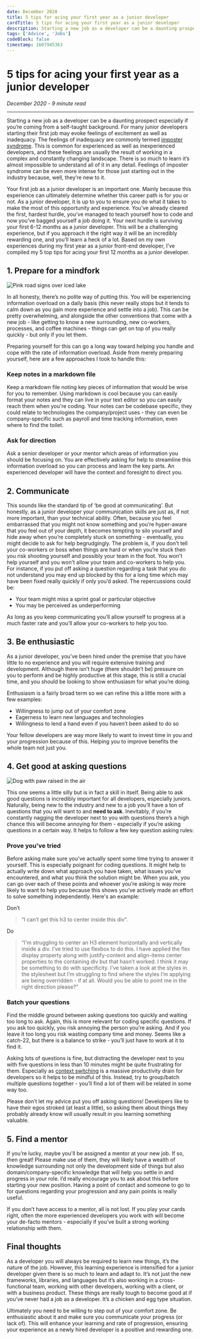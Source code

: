 ```yaml
---
date: December 2020
title: 5 tips for acing your first year as a junior developer
cardTitle: 5 tips for acing your first year as a junior developer
description: Starting a new job as a developer can be a daunting prospect especially if you’re coming from a self-taught background. For many junior developers starting their first job may evoke feelings of excitement as well as inadequacy. Based on my own experiences during my first year as a junior front-end developer, I have reflected on what I felt I did well and also what I didn’t do too well. I’ve compiled my 5 top tips for acing your first 12 months as a junior developer.
tags: ['Advice', 'Jobs']
codeBlock: false
timestamp: 1607945363
---
```



# 5 tips for acing your first year as a junior developer
*December 2020* *-* *9 minute read*

***

Starting a new job as a developer can be a daunting prospect especially if you’re coming from a self-taught background. For many junior developers starting their first job may evoke feelings of excitement as well as inadequacy. The feelings of inadequacy are commonly termed [imposter syndrome](https://en.wikipedia.org/wiki/Impostor_syndrome). This is common for experienced as well as inexperienced developers, and these feelings are usually the result of working in a complex and constantly changing landscape. There is so much to learn it’s almost impossible to understand all of it in any detail. Feelings of imposter syndrome can be even more intense for those just starting out in the industry because, well, they’re new to it.

Your first job as a junior developer is an important one. Mainly because this experience can ultimately determine whether this career path is for you or not. As a junior developer, it is up to you to ensure you do what it takes to make the most of this opportunity and experience. You’ve already cleared the first, hardest hurdle, you’ve managed to teach yourself how to code and now you’ve bagged yourself a job doing it. Your next hurdle is surviving your first 6-12 months as a junior developer. This will be a challenging experience, but if you approach it the right way it will be an incredibly rewarding one, and you’ll learn a heck of a lot. Based on my own experiences during my first year as a junior front-end developer, I’ve compiled my 5 top tips for acing your first 12 months as a junior developer.

## 1. Prepare for a mindfork

![Pink road signs over iced lake](/images/blog/confusion.jpg)

In all honesty, there’s no polite way of putting this. You will be experiencing information overload on a daily basis (this never really stops but it tends to calm down as you gain more experience and settle into a job). This can be pretty overwhelming, and alongside the other conventions that come with a new job - like getting to know a new surrounding, new co-workers, processes, and coffee machines - things can get on top of you really quickly - but only if you let them. 

Preparing yourself for this can go a long way toward helping you handle and cope with the rate of information overload. Aside from merely preparing yourself, here are a few approaches I took to handle this:

### Keep notes in a markdown file

Keep a markdown file noting key pieces of information that would be wise for you to remember. Using markdown is cool because you can easily format your notes and they can live in your text editor so you can easily reach them when you're coding. Your notes can be codebase specific, they could relate to technologies the company/project uses - they can even be company-specific such as payroll and time tracking information, even where to find the toilet.

### Ask for direction

Ask a senior developer or your mentor which areas of information you should be focusing on. You are effectively asking for help to streamline this information overload so you can process and learn the key parts. An experienced developer will have the context and foresight to direct you.

## 2. Communicate

This sounds like the standard tip of ‘be good at communicating’. But honestly, as a junior developer your communication skills are just as, if not more important, than your technical ability. Often, because you feel embarrassed that you might not know something and you’re hyper-aware that you feel out of your depth, it becomes tempting to silo yourself and hide away when you’re completely stuck on something - eventually, you might decide to ask for help begrudgingly. The problem is, if you don’t tell your co-workers or boss when things are hard or when you’re stuck then you risk shooting yourself and possibly your team in the foot. You won't help yourself and you won't allow your team and co-workers to help you. For instance, if you put off asking a question regarding a task that you do not understand you may end up blocked by this for a long time which may have been fixed really quickly if only you’d asked. The repercussions could be:

* Your team might miss a sprint goal or particular objective
* You may be perceived as underperforming

As long as you keep communicating you’ll allow yourself to progress at a much faster rate and you’ll allow your co-workers to help you too.

## 3. Be enthusiastic 

As a junior developer, you’ve been hired under the premise that you have little to no experience and you will require extensive training and development. Although there isn’t huge (there shouldn’t be) pressure on you to perform and be highly productive at this stage, this is still a crucial time, and you should be looking to show enthusiasm for what you’re doing. 

Enthusiasm is a fairly broad term so we can refine this a little more with a few examples:

* Willingness to jump out of your comfort zone
* Eagerness to learn new languages and technologies
* Willingness to lend a hand even if you haven’t been asked to do so

Your fellow developers are way more likely to want to invest time in you and your progression because of this. Helping you to improve benefits the whole team not just you.

## 4. Get good at asking questions

![Dog with paw raised in the air](/images/blog/dog-question.jpg)

This one seems a little silly but is in fact a skill in itself. Being able to ask good questions is incredibly important for all developers, especially juniors. Naturally, being new to the industry and new to a job you’ll have a ton of questions that you will want to and **need to ask**. Inevitably, if you’re constantly nagging the developer next to you with questions there’s a high chance this will become annoying for them - especially if you’re asking questions in a certain way. It helps to follow a few key question asking rules:

### Prove you've tried

Before asking make sure you’ve actually spent some time trying to answer it yourself. This is especially poignant for coding questions. It might help to actually write down what approach you have taken, what issues you’ve encountered, and what you think the solution might be. When you ask, you can go over each of these points and whoever you’re asking is way more likely to want to help you because this shows you’ve actively made an effort to solve something independently. Here's an example:

Don’t
>“I can’t get this h3 to center inside this div”.

Do
>“I'm struggling to center an H3 element horizontally and vertically inside a div. I’ve tried to use flexbox to do this. I have applied the flex display property along with justify-content and align-items center properties to the containing div but that hasn’t worked. I think it may be something to do with specificity. I’ve taken a look at the styles in the stylesheet but I’m struggling to find where the styles I’m applying are being overridden - if at all. Would you be able to point me in the right direction please?”

### Batch your questions

Find the middle ground between asking questions too quickly and waiting too long to ask. Again, this is more relevant for coding specific questions. If you ask too quickly, you risk annoying the person you’re asking. And if you leave it too long you risk wasting company time and money. Seems like a catch-22, but there is a balance to strike - you’ll just have to work at it to find it.

Asking lots of questions is fine, but distracting the developer next to you with five questions in less than 10 minutes might be quite frustrating for them. Especially as [context switching](https://blog.trello.com/why-context-switching-ruins-productivity) is a massive productivity drain for developers so it helps to be mindful of this. Instead, try to group/batch multiple questions together - you’ll find a lot of them will be related in some way too.

Please don’t let my advice put you off asking questions! Developers like to have their egos stroked (at least a little), so asking them about things they probably already know will usually result in you learning something valuable.

## 5. Find a mentor

If you’re lucky, maybe you'll be assigned a mentor at your new job. If so, then great! Please make use of them, they will likely have a wealth of knowledge surrounding not only the development side of things but also domain/company-specific knowledge that will help you settle in and progress in your role. I’d really encourage you to ask about this before starting your new position. Having a point of contact and someone to go to for questions regarding your progression and any pain points is really useful.

If you don’t have access to a mentor, all is not lost. If you play your cards right, often the more experienced developers you work with will become your de-facto mentors - especially if you’ve built a strong working relationship with them.

## Final thoughts

As a developer you will always be required to learn new things, it’s the nature of the job. However, this learning experience is intensified for a junior developer given there is so much to learn and adapt to. It’s not just the new frameworks, libraries, and languages but it’s also working in a cross-functional team, working with other developers, working with a client, or with a business product. These things are really tough to become good at if you’ve never had a job as a developer. It’s a chicken and egg type situation.

Ultimately you need to be willing to step out of your comfort zone. Be enthusiastic about it and make sure you communicate your progress (or lack of). This will enhance your learning and rate of progression, ensuring your experience as a newly hired developer is a positive and rewarding one.

